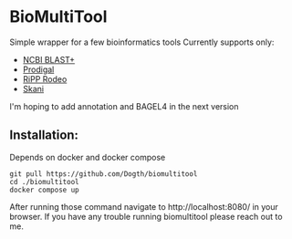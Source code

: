 # BioMultiTool
Simple wrapper for a few bioinformatics tools
Currently supports only:
- [NCBI BLAST+](https://blast.ncbi.nlm.nih.gov/Blast.cgi)
- [Prodigal](https://github.com/hyattpd/Prodigal)
- [RiPP Rodeo](https://www.ripp.rodeo/)
- [Skani](https://github.com/bluenote-1577/skani)

I'm hoping to add annotation and BAGEL4 in the next version


## Installation: 
Depends on docker and docker compose

    git pull https://github.com/Dogth/biomultitool
    cd ./biomultitool
    docker compose up

After running those command navigate to http://localhost:8080/ in your browser.
If you have any trouble running biomultitool please reach out to me.
